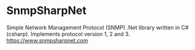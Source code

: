 # SnmpSharpNet
Simple Network Management Protocol (SNMP) .Net library written in C# (csharp). Implements protocol version 1, 2 and 3. https://www.snmpsharpnet.com
